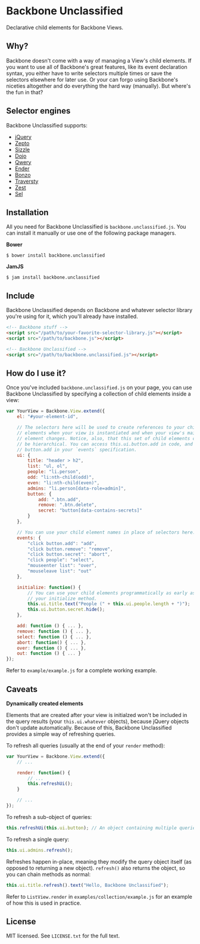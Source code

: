 # Backbone Unclassified

Declarative child elements for Backbone Views.

## Why?

Backbone doesn't come with a way of managing a View's child elements. If you want to use all of Backbone's great features, like its event declaration syntax, you either have to write selectors multiple times or save the selectors elsewhere for later use. Or your can forgo using Backbone's niceties altogether and do everything the hard way (manually). But where's the fun in that?

## Selector engines

Backbone Unclassified supports:

* [jQuery](http://jquery.com/)
* [Zepto](http://zeptojs.com/)
* [Sizzle](http://sizzlejs.com/)
* [Dojo](http://dojotoolkit.org/)
* [Qwery](https://github.com/ded/qwery)
* [Ender](http://ender.jit.su/)
* [Bonzo](https://github.com/ded/bonzo)
* [Traversty](https://github.com/rvagg/traversty)
* [Zest](https://github.com/chjj/zest)
* [Sel](https://github.com/amccollum/sel)

## Installation

All you need for Backbone Unclassified is `backbone.unclassified.js`. You can install it manually or use one of the following package managers.

**Bower**

```shell
$ bower install backbone.unclassified
```

**JamJS**

```shell
$ jam install backbone.unclassified
```

## Include

Backbone Unclassified depends on Backbone and whatever selector library you're using for it, which you'll already have installed.

```html
<!-- Backbone stuff -->
<script src="/path/to/your-favorite-selector-library.js"></script>
<script src="/path/to/backbone.js"></script>

<!-- Backbone Unclassified -->
<script src="/path/to/backbone.unclassified.js"></script>
```

## How do I use it?

Once you've included `backbone.unclassified.js` on your page, you can use Backbone Unclassified by specifying a collection of child elements inside a view:

```javascript
var YourView = Backbone.View.extend({
    el: "#your-element-id",

    // The selectors here will be used to create references to your child
    // elements when your view is instantiated and when your view's main
    // element changes. Notice, also, that this set of child elements can
    // be hierarchical. You can access this.ui.button.add in code, and
    // button.add in your `events` specification.
    ui: {
        title: "header > h2",
        list: "ul, ol",
        people: "li.person",
        odd: "li:nth-child(odd)",
        even: "li:nth-child(even)",
        admins: "li.person[data-role=admin]",
        button: {
            add: ".btn.add",
            remove: ".btn.delete",
            secret: "button[data-contains-secrets]"
        }
    },

    // You can use your child element names in place of selectors here.
    events: {
        "click button.add": "add",
        "click button.remove": "remove",
        "click button.secret": "abort",
        "click people": "select",
        "mouseenter list": "over",
        "mouseleave list": "out"
    },

    initialize: function() {
        // You can use your child elements programmatically as early as in
        // your initialize method.
        this.ui.title.text("People (" + this.ui.people.length + ")");
        this.ui.button.secret.hide();
    },

    add: function () { ... },
    remove: function () { ... },
    select: function () { ... },
    abort: function() { ... },
    over: function () { ... },
    out: function () { ... }
});
```

Refer to `example/example.js` for a complete working example.

## Caveats

**Dynamically created elements**

Elements that are created after your view is initialzed won't be included in the query results (your `this.ui.whatever` objects), because jQuery objects don't update automatically. Because of this, Backbone Unclassified provides a simple way of refreshing queries.

To refresh all queries (usually at the end of your `render` method):

```javascript
var YourView = Backbone.View.extend({
    // ...

    render: function() {
        // ...
        this.refreshUi();
    }

    // ...
});
```

To refresh a sub-object of queries:

```javascript
this.refreshUi(this.ui.button); // An object containing multiple queries.
```

To refresh a single query:

```javascript
this.ui.admins.refresh();
```

Refreshes happen in-place, meaning they modify the query object itself (as opposed to returning a new object). `refresh()` also returns the object, so you can chain methods as normal:

```javascript
this.ui.title.refresh().text("Hello, Backbone Unclassified");
```

Refer to `ListView.render` in `examples/collection/example.js` for an example of how this is used in practice.

## License

MIT licensed. See `LICENSE.txt` for the full text.
